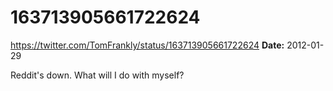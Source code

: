 # 163713905661722624
https://twitter.com/TomFrankly/status/163713905661722624
**Date:** 2012-01-29

Reddit's down. What will I do with myself?
